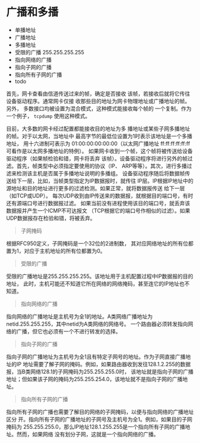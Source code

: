 # 广播和多播

- 单播地址
- 广播地址
- 多播地址
- 受限的广播 255.255.255.255
- 指向网络的广播
- 指向子网的广播
- 指向所有子网的广播
- todo

首先，网卡查看由信道传送过来的帧，确定是否接收
该帧，若接收后就将它传往设备驱动程序。通常网卡仅接
收那些目的地址为网卡物理地址或广播地址的帧。另外，
多数接口均被设置为混合模式，这种模式能接收每个帧的
一个复制。作为一个例子， `tcpdump` 使用这种模式。

目前，大多数的网卡经过配置都能接收目的地址为多
播地址或某些子网多播地址的帧。对于以太网，当地址中
最高字节的最低位设置为1时表示该地址是一个多播地址，
用十六进制可表示为 01:00:00:00:00:00（以太网广播地址
ff:ff:ff:ff:ff:ff 可看作是以太网多播地址的特例）。
如果网卡收到一个帧，这个帧将被传送给设备驱动程序（如果帧检验和错，网卡将丢弃
该帧）。设备驱动程序将进行另外的帧过滤。首先，帧类型中必须指定要使用的协议（IP、
ARP等等）。其次，进行多播过滤来检测该主机是否属于多播地址说明的多播组。
设备驱动程序随后将数据帧传送给下一层，比如，当帧类型指定为IP数据报时，就传往
IP层。IP根据IP地址中的源地址和目的地址进行更多的过滤检测。如果正常，就将数据报传送
给下一层（如TCP或UDP）。
每次UDP收到由IP传送来的数据报，就根据目的端口号，有时还有源端口号进行数据报过滤。
如果当前没有进程使用该目的端口号，就丢弃该数据报并产生一个ICMP不可达报文
（TCP根据它的端口号作相似的过滤）。如果UDP数据报存在检验和错，将被丢弃。

> 子网掩码

根据RFC950定义，子网掩码是一个32位的2进制数， 其对应网络地址的所有位都置为1，对应于主机地址的所有位都置为0。

> 受限的广播

受限的广播地址是255.255.255.255。该地址用于主机配置过程中IP数据报的目的地址，
此时，主机可能还不知道它所在网络的网络掩码，甚至连它的IP地址也不知道。

> 指向网络的广播

指向网络的广播地址是主机号为全1的地址。A类网络广播地址为netid.255.255.255，其中netid为A类网络的网络号。
一个路由器必须转发指向网络的广播，但它也必须有一个不进行转发的选择。

> 指向子网的广播

指向子网的广播地址为主机号为全1且有特定子网号的地址。作为子网直接广播地址的IP
地址需要了解子网的掩码。例如，如果路由器收到发往128.1.2.255的数据报，当B类网络128.1的子网掩码为255.255.255.0时，
该地址就是指向子网的广播地址；但如果该子网的掩码为255.255.254.0，该地址就不是指向子网的广播地址。

> 指向所有子网的广播

指向所有子网的广播也需要了解目的网络的子网掩码，以便与指向网络的广播地址区分
开。指向所有子网的广播地址的子网号及主机号为全1。例如，如果目的子网掩码为
255.255.255.0，那么IP地址128.1.255.255是一个指向所有子网的广播地址。然而，如果网络
没有划分子网，这就是一个指向网络的广播。
